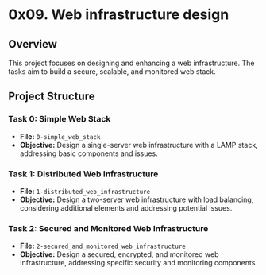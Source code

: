 # 0x09. Web infrastructure design

## Overview

This project focuses on designing and enhancing a web infrastructure. The tasks aim to build a secure, scalable, and monitored web stack.

## Project Structure

### Task 0: Simple Web Stack

- **File:** `0-simple_web_stack`
- **Objective:** Design a single-server web infrastructure with a LAMP stack, addressing basic components and issues.

### Task 1: Distributed Web Infrastructure

- **File:** `1-distributed_web_infrastructure`
- **Objective:** Design a two-server web infrastructure with load balancing, considering additional elements and addressing potential issues.

### Task 2: Secured and Monitored Web Infrastructure

- **File:** `2-secured_and_monitored_web_infrastructure`
- **Objective:** Design a secured, encrypted, and monitored web infrastructure, addressing specific security and monitoring components.
